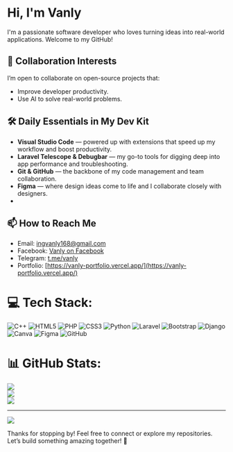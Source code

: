 # Hi, I'm Vanly

I'm a passionate software developer who loves turning ideas into real-world applications. Welcome to my GitHub!

## 👯 Collaboration Interests
I’m open to collaborate on open-source projects that:
- Improve developer productivity.
- Use AI to solve real-world problems.
  
## 🛠️ Daily Essentials in My Dev Kit
- **Visual Studio Code** — powered up with extensions that speed up my workflow and boost productivity.
- **Laravel Telescope & Debugbar** — my go-to tools for digging deep into app performance and troubleshooting.
- **Git & GitHub** — the backbone of my code management and team collaboration.
- **Figma** — where design ideas come to life and I collaborate closely with designers.
- 
## 📫 How to Reach Me
- Email: ingvanly168@gmail.com
- Facebook: [Vanly on Facebook](https://www.facebook.com/share/1FwgaKhWW1/?mibextid=wwXIfr)
- Telegram: [t.me/vanly](https://t.me/UngVanly)
- Portfolio: [https://vanly-portfolio.vercel.app/](https://vanly-portfolio.vercel.app/)

# 💻 Tech Stack:
![C++](https://img.shields.io/badge/c++-%2300599C.svg?style=for-the-badge&logo=c%2B%2B&logoColor=white) ![HTML5](https://img.shields.io/badge/html5-%23E34F26.svg?style=for-the-badge&logo=html5&logoColor=white) ![PHP](https://img.shields.io/badge/php-%23777BB4.svg?style=for-the-badge&logo=php&logoColor=white) ![CSS3](https://img.shields.io/badge/css3-%231572B6.svg?style=for-the-badge&logo=css3&logoColor=white) ![Python](https://img.shields.io/badge/python-3670A0?style=for-the-badge&logo=python&logoColor=ffdd54) ![Laravel](https://img.shields.io/badge/laravel-%23FF2D20.svg?style=for-the-badge&logo=laravel&logoColor=white) ![Bootstrap](https://img.shields.io/badge/bootstrap-%238511FA.svg?style=for-the-badge&logo=bootstrap&logoColor=white) ![Django](https://img.shields.io/badge/django-%23092E20.svg?style=for-the-badge&logo=django&logoColor=white) ![Canva](https://img.shields.io/badge/Canva-%2300C4CC.svg?style=for-the-badge&logo=Canva&logoColor=white) ![Figma](https://img.shields.io/badge/figma-%23F24E1E.svg?style=for-the-badge&logo=figma&logoColor=white) ![GitHub](https://img.shields.io/badge/github-%23121011.svg?style=for-the-badge&logo=github&logoColor=white)
# 📊 GitHub Stats:
![](https://github-readme-stats.vercel.app/api?username=Ing-Vanly&theme=midnight-purple&hide_border=false&include_all_commits=false&count_private=false)<br/>
![](https://nirzak-streak-stats.vercel.app/?user=Ing-Vanly&theme=midnight-purple&hide_border=false)<br/>
![](https://github-readme-stats.vercel.app/api/top-langs/?username=Ing-Vanly&theme=midnight-purple&hide_border=false&include_all_commits=false&count_private=false&layout=compact)

---
[![](https://visitcount.itsvg.in/api?id=Ing-Vanly&icon=0&color=0)](https://visitcount.itsvg.in)
  
<!-- Proudly created with GPRM ( https://gprm.itsvg.in ) -->
  
Thanks for stopping by! Feel free to connect or explore my repositories. Let’s build something amazing together! 🚀
